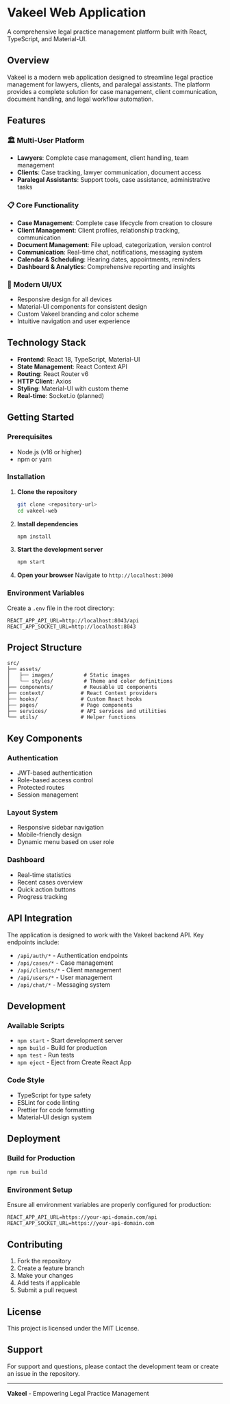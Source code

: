 # Vakeel Web Application

A comprehensive legal practice management platform built with React, TypeScript, and Material-UI.

## Overview

Vakeel is a modern web application designed to streamline legal practice management for lawyers, clients, and paralegal assistants. The platform provides a complete solution for case management, client communication, document handling, and legal workflow automation.

## Features

### 🏛️ Multi-User Platform
- **Lawyers**: Complete case management, client handling, team management
- **Clients**: Case tracking, lawyer communication, document access
- **Paralegal Assistants**: Support tools, case assistance, administrative tasks

### 📋 Core Functionality
- **Case Management**: Complete case lifecycle from creation to closure
- **Client Management**: Client profiles, relationship tracking, communication
- **Document Management**: File upload, categorization, version control
- **Communication**: Real-time chat, notifications, messaging system
- **Calendar & Scheduling**: Hearing dates, appointments, reminders
- **Dashboard & Analytics**: Comprehensive reporting and insights

### 🎨 Modern UI/UX
- Responsive design for all devices
- Material-UI components for consistent design
- Custom Vakeel branding and color scheme
- Intuitive navigation and user experience

## Technology Stack

- **Frontend**: React 18, TypeScript, Material-UI
- **State Management**: React Context API
- **Routing**: React Router v6
- **HTTP Client**: Axios
- **Styling**: Material-UI with custom theme
- **Real-time**: Socket.io (planned)

## Getting Started

### Prerequisites
- Node.js (v16 or higher)
- npm or yarn

### Installation

1. **Clone the repository**
   ```bash
   git clone <repository-url>
   cd vakeel-web
   ```

2. **Install dependencies**
   ```bash
   npm install
   ```

3. **Start the development server**
   ```bash
   npm start
   ```

4. **Open your browser**
   Navigate to `http://localhost:3000`

### Environment Variables

Create a `.env` file in the root directory:

```env
REACT_APP_API_URL=http://localhost:8043/api
REACT_APP_SOCKET_URL=http://localhost:8043
```

## Project Structure

```
src/
├── assets/
│   ├── images/          # Static images
│   └── styles/          # Theme and color definitions
├── components/          # Reusable UI components
├── context/            # React Context providers
├── hooks/              # Custom React hooks
├── pages/              # Page components
├── services/           # API services and utilities
└── utils/              # Helper functions
```

## Key Components

### Authentication
- JWT-based authentication
- Role-based access control
- Protected routes
- Session management

### Layout System
- Responsive sidebar navigation
- Mobile-friendly design
- Dynamic menu based on user role

### Dashboard
- Real-time statistics
- Recent cases overview
- Quick action buttons
- Progress tracking

## API Integration

The application is designed to work with the Vakeel backend API. Key endpoints include:

- `/api/auth/*` - Authentication endpoints
- `/api/cases/*` - Case management
- `/api/clients/*` - Client management
- `/api/users/*` - User management
- `/api/chat/*` - Messaging system

## Development

### Available Scripts

- `npm start` - Start development server
- `npm build` - Build for production
- `npm test` - Run tests
- `npm eject` - Eject from Create React App

### Code Style

- TypeScript for type safety
- ESLint for code linting
- Prettier for code formatting
- Material-UI design system

## Deployment

### Build for Production

```bash
npm run build
```

### Environment Setup

Ensure all environment variables are properly configured for production:

```env
REACT_APP_API_URL=https://your-api-domain.com/api
REACT_APP_SOCKET_URL=https://your-api-domain.com
```

## Contributing

1. Fork the repository
2. Create a feature branch
3. Make your changes
4. Add tests if applicable
5. Submit a pull request

## License

This project is licensed under the MIT License.

## Support

For support and questions, please contact the development team or create an issue in the repository.

---

**Vakeel** - Empowering Legal Practice Management 